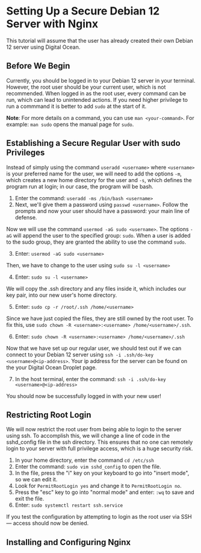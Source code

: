 # Setting Up a Secure Debian 12 Server with Nginx

This tutorial will assume that the user has already created their own Debian 12 server using Digital Ocean.

## Before We Begin

Currently, you should be logged in to your Debian 12 server in your terminal. However, the root user should be your current user, which is not recommended. When logged in as the root user, every command can be run, which can lead to unintended actions. If you need higher privilege to run a commmand it is better to add `sudo` at the start of it.

**Note**: For more details on a command, you can use `man <your-command>`. For example: `man sudo` opens the manual page for `sudo`.

## Establishing a Secure Regular User with sudo Privileges

Instead of simply using the command `useradd <username>` where `<username>` is your preferred name for the user, we will need to add the options `-m`, which creates a new home directory for the user and `-s`, which defines the program run at login; in our case, the program will be bash.

1. Enter the command: `useradd -ms /bin/bash <username>` 
2. Next, we'll give them a password using `passwd <username>`. Follow the prompts and now your user should have a password: your main line of defense.

Now we will use the command `usermod -aG sudo <username>`. The options `-aG` will append the user to the specified group: `sudo`. When a user is added to the sudo group, they are granted the ability to use the command `sudo`.

3. Enter: `usermod -aG sudo <username>`

Then, we have to change to the user using `sudo su -l <username>`

4. Enter: `sudo su -l <username>`

We will copy the .ssh directory and any files inside it, which includes our key pair, into our new user's home directory.

5. Enter: `sudo cp -r /root/.ssh /home/<username>`

Since we have just copied the files, they are still owned by the root user. To fix this, use `sudo chown -R <username>:<username> /home/<username>/.ssh`.

6. Enter: `sudo chown -R <username>:<username> /home/<username>/.ssh`

Now that we have set up our regular user, we should test out if we can connect to your Debian 12 server using `ssh -i .ssh/do-key <username>@<ip-address>`. Your ip address for the server can be found on the your Digital Ocean Droplet page.

7. In the host terminal, enter the command: `ssh -i .ssh/do-key <username>@<ip-address>`

You should now be successfully logged in with your new user! 

## Restricting Root Login

We will now restrict the root user from being able to login to the server using ssh. To accomplish this, we will change a line of code in the sshd_config file in the ssh directory. This ensures that no one can remotely login to your server with full privilege access, which is a huge security risk. 

1. In your home directory, enter the command `cd /etc/ssh`
2. Enter the command: `sudo vim sshd_config` to open the file.
3. In the file, press the "i" key on your keyboard to go into "insert mode", so we can edit it.
4. Look for `PermitRootLogin yes` and change it to `PermitRootLogin no`.
5. Press the "esc" key to go into "normal mode" and enter: `:wq` to save and exit the file.
6. Enter: `sudo systemctl restart ssh.service`

If you test the configuration by attempting to login as the root user via SSH — access should now be denied.

## Installing and Configuring Nginx





